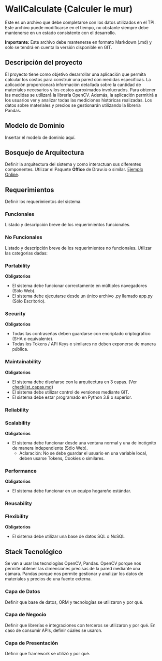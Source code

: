 # WallCalculate (Calculer le mur)

Este es un archivo que debe completarse con los datos utilizados en el TPI. Este archivo puede modificarse en el tiempo, no obstante siempre debe mantenerse en un estado consistente con el desarrollo.

**Importante:** Este archivo debe mantenerse en formato Markdown (.md) y sólo se tendrá en cuenta la versión disponible en GIT.

## Descripción del proyecto

El proyecto tiene como objetivo desarrollar una aplicación que permita calcular los costos para construir una pared con medidas específicas. La aplicación proporcionará información detallada sobre la cantidad de materiales necesarios y los costos aproximados involucrados. Para obtener las medidas se utilizará la librería OpenCV. Además, la aplicación permitirá a los usuarios ver y analizar todas las mediciones históricas realizadas. Los datos sobre materiales y precios se gestionarán utilizando la librería Pandas.

## Modelo de Dominio

Insertar el modelo de dominio aquí.

## Bosquejo de Arquitectura

Definir la arquitectura del sistema y como interactuan sus diferentes componentes. Utilizar el Paquete **Office** de Draw.io o similar. [Ejemplo Online]().

## Requerimientos

Definir los requerimientos del sistema.

### Funcionales

Listado y descripción breve de los requerimientos funcionales.

### No Funcionales

Listado y descripción breve de los requerimientos no funcionales. Utilizar las categorias dadas:

### Portability

**Obligatorios**

- El sistema debe funcionar correctamente en múltiples navegadores (Sólo Web).
- El sistema debe ejecutarse desde un único archivo .py llamado app.py (Sólo Escritorio).

### Security

**Obligatorios**

- Todas las contraseñas deben guardarse con encriptado criptográfico (SHA o equivalente).
- Todas los Tokens / API Keys o similares no deben exponerse de manera pública.

### Maintainability

**Obligatorios**

- El sistema debe diseñarse con la arquitectura en 3 capas. (Ver [checklist_capas.md](checklist_capas.md))
- El sistema debe utilizar control de versiones mediante GIT.
- El sistema debe estar programado en Python 3.8 o superior.

### Reliability

### Scalability

**Obligatorios**

- El sistema debe funcionar desde una ventana normal y una de incógnito de manera independiente (Sólo Web).
  - Aclaración: No se debe guardar el usuario en una variable local, deben usarse Tokens, Cookies o similares.

### Performance

**Obligatorios**

- El sistema debe funcionar en un equipo hogareño estándar.

### Reusability

### Flexibility

**Obligatorios**

- El sistema debe utilizar una base de datos SQL o NoSQL

## Stack Tecnológico

Se van a usar las tecnologías OpenCV, Pandas.
OpenCV porque nos permite obtener las dimensiones precisas de la pared mediante una cámara.
Pandas porque nos permite gestionar y analizar los datos de materiales y precios de una fuente externa.

### Capa de Datos

Definir que base de datos, ORM y tecnologías se utilizaron y por qué.

### Capa de Negocio

Definir que librerías e integraciones con terceros se utilizaron y por qué. En caso de consumir APIs, definir cúales se usaron.

### Capa de Presentación

Definir que framework se utilizó y por qué.
